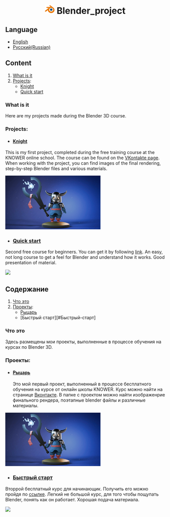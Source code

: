 <h1 align="center">
  <img src="https://github.com/devicons/devicon/blob/master/icons/blender/blender-original.svg" width="30px"/> Blender_project
</h1>

## Language
* [English](#Content)
* [Русский(Russian)](#Содержание)

## Content
1. [What is it](#What-is-it)
2. [Projects](#Projects):
   * [Knight](#Knight)
   * [Quick start](#[Quick-start])

### What is it
Here are my projects made during the Blender 3D course.

### Projects:
* #### [Knight](https://github.com/scainet7/Blender_project/tree/master/Knight)
This is my first project, completed during the free training course at the KNOWER online school. The course can be found on the [VKontakte page](https://vk.com/@-119042932-s-chego-nachat-razvitie-v-gamedev).
When working with the project, you can find images of the final rendering, step-by-step Blender files and various materials.
<div id="badges">
    <img src="https://github.com/scainet7/Blender_project/blob/master/Knight/Final_render.png" width="300"/>
</div>

* ### [Quick start](https://github.com/scainet7/Blender_project/tree/master/Quick_start_in_Blender)
Second free course for beginners. You can get it by following [link](https://cloudlessons.ru/mc/3d-mini-v2/?camp_id=26035). An easy, not long course to get a feel for Blender and understand how it works. Good presentation of material.
<div id="badges">
    <img src="https://github.com/scainet7/Blender_project/blob/master/Quick_start_in_Blender/Render_house.png" width="300"/>
</div>

## Содержание
1. [Что это](#Что-это)
2. [Проекты](#Проекты):
   * [Рыцарь](#Рыцарь)
   * [Быстрый старт][#Быстрый-старт]

### Что это
Здесь размещены мои проекты, выполненные в процессе обучения на курсах по Blender 3D.

### Проекты:
* #### [Рыцарь](https://github.com/scainet7/Blender_project/tree/master/Knight)
  Это мой первый проект, выполненный в процессе бесплатного обучения на курсе от онлайн школы KNOWER. Курс можно найти на странице [Вконтакте](https://vk.com/@-119042932-s-chego-nachat-razvitie-v-gamedev). В папке с проектом можно найти изображенрие финального рендера, поэтапные blender файлы и различные материалы.
<div id="badges">
    <img src="https://github.com/scainet7/Blender_project/blob/master/Knight/Final_render.png" width="300"/>
</div>

* ### [Быстрый старт](https://github.com/scainet7/Blender_project/tree/master/Quick_start_in_Blender)
Вторрой бесплатный курс для начинающик. Получить его можно пройдя по [ссылке](https://cloudlessons.ru/mc/3d-mini-v2/?camp_id=26035). Легкий не большой курс, для того чтобы пощупать Blender, понять как он работает. Хорошая подача материала.
  <div id="badges">
    <img src="https://github.com/scainet7/Blender_project/blob/master/Quick_start_in_Blender/Render_house.png" width="300"/>
</div>
